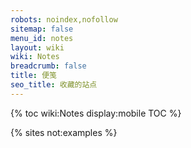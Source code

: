 ```yaml
---
robots: noindex,nofollow
sitemap: false
menu_id: notes
layout: wiki
wiki: Notes
breadcrumb: false
title: 便笺
seo_title: 收藏的站点
---
```


{% toc wiki:Notes display:mobile TOC %}

{% sites not:examples %}